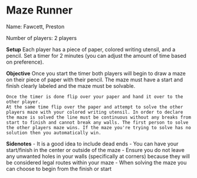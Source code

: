 # Maze Runner

Name: Fawcett, Preston

Number of players: 2 players

**Setup**
    Each player has a piece of paper, colored writing utensil, and a pencil.
    Set a timer for 2 minutes (you can adjust the amount of time based on preference).

**Objective**
    Once you start the timer both players will begin to draw a maze on their piece of paper with their pencil. The maze must have a start and finish clearly labeled and the maze must be solvable.
    
    Once the timer is done flip over your paper and hand it over to the other player.
    At the same time flip over the paper and attempt to solve the other players maze with your colored writing utensil. In order to declare the maze is solved the line must be continuous without any breaks from start to finish and cannot break any walls. The first person to solve the other players maze wins. If the maze you're trying to solve has no solution then you automatically win.

**Sidenotes**
    - It is a good idea to include dead ends
    - You can have your start/finish in the center or outside of the maze
    - Ensure you do not leave any unwanted holes in your walls (specifically at corners) because they will be considered legal routes within your maze
    - When solving the maze you can choose to begin from the finish or start
